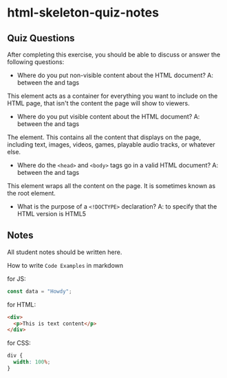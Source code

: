 # html-skeleton-quiz-notes

## Quiz Questions

After completing this exercise, you should be able to discuss or answer the following questions:

- Where do you put non-visible content about the HTML document?
A: between the <head> and </head> tags

This element acts as a container for everything you want to include on the HTML page, that isn't the content the page will show to viewers.

- Where do you put visible content about the HTML document?
A: between the <body> and </body> tags

The <body> element. This contains all the content that displays on the page, including text, images, videos, games, playable audio tracks, or whatever else.

- Where do the `<head>` and `<body>` tags go in a valid HTML document?
A: between the <html> and </html> tags

This element wraps all the content on the page. It is sometimes known as the root element.

- What is the purpose of a `<!DOCTYPE>` declaration?
A: to specify that the HTML version is HTML5

## Notes

All student notes should be written here.


How to write `Code Examples` in markdown

for JS:

```javascript
const data = "Howdy";
```

for HTML:

```html
<div>
  <p>This is text content</p>
</div>
```

for CSS:

```css
div {
  width: 100%;
}
```
